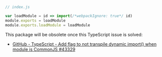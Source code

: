 ```js
// index.js

var loadModule = id => import(/*webpackIgnore: true*/ id)
module.exports = loadModule
module.exports.loadModule = loadModule
```

This package will be obsolete once this TypeScript issue is solved:
 - [GitHub - TypeScript - Add flag to not transpile dynamic import() when module is CommonJS #43329](https://github.com/microsoft/TypeScript/issues/43329)
